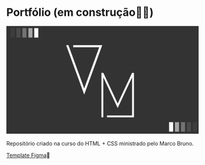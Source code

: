 #	Portfólio (em construção:construction::construction_worker:)



 <img src = "Figma/desktop-VM.png">

Repositório criado na curso do HTML + CSS ministrado pelo Marco Bruno.

[Template Figma](https://www.figma.com/file/oGrEV05deEPvB5GAIhduoX/Curso_de_HTML_e_CSS_feliz?node-id=0%3A1):link: